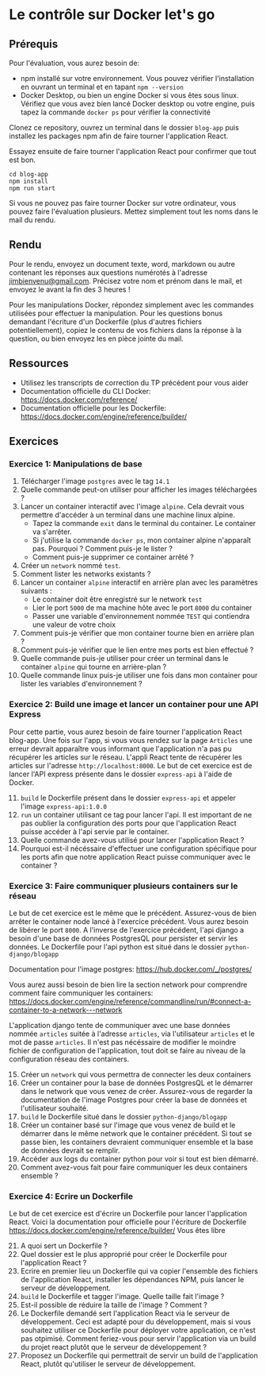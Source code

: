 # Le contrôle sur Docker let's go

## Prérequis

Pour l'évaluation, vous aurez besoin de:
 - npm installé sur votre environnement. Vous pouvez vérifier l'installation en ouvrant un terminal et en tapant `npm --version`
 - Docker Desktop, ou bien un engine Docker si vous êtes sous linux. Vérifiez que vous avez bien lancé Docker desktop ou votre engine, puis tapez la commande `docker ps` pour vérifier la connectivité

Clonez ce repository, ouvrez un terminal dans le dossier `blog-app` puis installez les packages npm afin de faire tourner l'application React.

Essayez ensuite de faire tourner l'application React pour confirmer que tout est bon.

```shell
cd blog-app
npm install
npm run start
```

Si vous ne pouvez pas faire tourner Docker sur votre ordinateur, vous pouvez faire l'évaluation plusieurs. Mettez simplement tout les noms dans le mail du rendu.

## Rendu

Pour le rendu, envoyez un document texte, word, markdown ou autre contenant les réponses aux questions numérotés à l'adresse jimbienvenu@gmail.com.
Précisez votre nom et prénom dans le mail, et envoyez le avant la fin des 3 heures !

Pour les manipulations Docker, répondez simplement avec les commandes utilisées pour effectuer la manipulation. Pour les questions bonus demandant l'écriture d'un Dockerfile (plus d'autres fichiers potentiellement), copiez le contenu de vos fichiers dans la réponse à la question, ou bien envoyez les en pièce jointe du mail.

## Ressources

 - Utilisez les transcripts de correction du TP précédent pour vous aider
 - Documentation officielle du CLI Docker: https://docs.docker.com/reference/
 - Documentation officielle pour les Dockerfile: https://docs.docker.com/engine/reference/builder/

## Exercices

### Exercice 1: Manipulations de base

 1. Télécharger l'image `postgres` avec le tag `14.1`
 2. Quelle commande peut-on utiliser pour afficher les images téléchargées ?
 3. Lancer un container interactif avec l'image `alpine`. Cela devrait vous permettre d'accéder à un terminal dans une machine linux alpine.
    - Tapez la commande `exit` dans le terminal du container. Le container va s'arrêter.
    - Si j'utilise la commande `docker ps`, mon container alpine n'apparaît pas. Pourquoi ? Comment puis-je le lister ?
    - Comment puis-je supprimer ce container arrêté ?
 4. Créer un `network` nommé `test`.
 5. Comment lister les networks existants ?
 6. Lancer un container `alpine` interactif en arrière plan avec les paramètres suivants :
    - Le container doit être enregistré sur le network `test`
    - Lier le port `5000` de ma machine hôte avec le port `8000` du container
    - Passer une variable d'environnement nommée `TEST` qui contiendra une valeur de votre choix
 7. Comment puis-je vérifier que mon container tourne bien en arrière plan ?
 8. Comment puis-je vérifier que le lien entre mes ports est bien effectué ?
 9. Quelle commande puis-je utiliser pour créer un terminal dans le container `alpine` qui tourne en arrière-plan ?
 10. Quelle commande linux puis-je utiliser une fois dans mon container pour lister les variables d'environnement ?

### Exercice 2: Build une image et lancer un container pour une API Express

Pour cette partie, vous aurez besoin de faire tourner l'application React blog-app.
Une fois sur l'app, si vous vous rendez sur la page `Articles` une erreur devrait apparaître vous informant que l'application n'a pas pu récupérer les articles sur le réseau.
L'appli React tente de récupérer les articles sur l'adresse `http://localhost:8000`.
Le but de cet exercice est de lancer l'API express présente dans le dossier `express-api` à l'aide de Docker.

 11. `build` le Dockerfile présent dans le dossier `express-api` et appeler l'image `express-api:1.0.0`
 12. `run` un container utilisant ce tag pour lancer l'api. Il est important de ne pas oublier la configuration des ports pour que l'application React puisse accéder à l'api servie par le container.
 13. Quelle commande avez-vous utilisé pour lancer l'application React ?
 14. Pourquoi est-il nécéssaire d'effectuer une configuration spécifique pour les ports afin que notre application React puisse communiquer avec le container ?

### Exercice 3: Faire communiquer plusieurs containers sur le réseau

Le but de cet exercice est le même que le précédent. Assurez-vous de bien arrêter le container node lancé à l'exercice précédent. Vous aurez besoin de libérer le port `8000`.
A l'inverse de l'exercice précédent, l'api django a besoin d'une base de données PostgresQL pour persister et servir les données.
Le Dockerfile pour l'api python est situé dans le dossier `python-django/blogapp`

Documentation pour l'image postgres: https://hub.docker.com/_/postgres/

Vous aurez aussi besoin de bien lire la section network pour comprendre comment faire communiquer les containers: 
https://docs.docker.com/engine/reference/commandline/run/#connect-a-container-to-a-network---network

L'application django tente de communiquer avec une base données nommée `articles` suitée à l'adresse `articles`, via l'utilisateur `articles` et le mot de passe `articles`. Il n'est pas nécéssaire de modifier le moindre fichier de configuration de l'application, tout doit se faire au niveau de la configuration réseau des containers.

15. Créer un `network` qui vous permettra de connecter les deux containers
16. Créer un container pour la base de données PostgresQL et le démarrer dans le network que vous venez de créer. Assurez-vous de regarder la documentation de l'image Postgres pour créer la base de données et l'utilisateur souhaité.
17. `build` le Dockerfile situé dans le dossier `python-django/blogapp`
18. Créer un container basé sur l'image que vous venez de build et le démarrer dans le même network que le container précédent. Si tout se passe bien, les containers devraient communiquer ensemble et la base de données devrait se remplir.
19. Accéder aux logs du container python pour voir si tout est bien démarré.
20. Comment avez-vous fait pour faire communiquer les deux containers ensemble ?

### Exercice 4: Ecrire un Dockerfile

Le but de cet exercice est d'écrire un Dockerfile pour lancer l'application React.
Voici la documentation pour officielle pour l'écriture de Dockerfile https://docs.docker.com/engine/reference/builder/
Vous êtes libre 

21. A quoi sert un Dockerfile ?
22. Quel dossier est le plus approprié pour créer le Dockerfile pour l'application React ?
23. Ecrire en premier lieu un Dockerfile qui va copier l'ensemble des fichiers de l'application React, installer les dépendances NPM, puis lancer le serveur de développement.
24. `build` le Dockerfile et tagger l'image. Quelle taille fait l'image ?
25. Est-il possible de réduire la taille de l'image ? Comment ?
26. Le Dockerfile demandé sert l'application React via le serveur de développement. Ceci est adapté pour du développement, mais si vous souhaitez utiliser ce Dockerfile pour déployer votre application, ce n'est pas otpimisé. Comment feriez-vous pour servir l'application via un build du projet react plutôt que le serveur de développement ?
27. Proposez un Dockerfile qui permettrait de servir un build de l'application React, plutôt qu'utiliser le serveur de développement.



